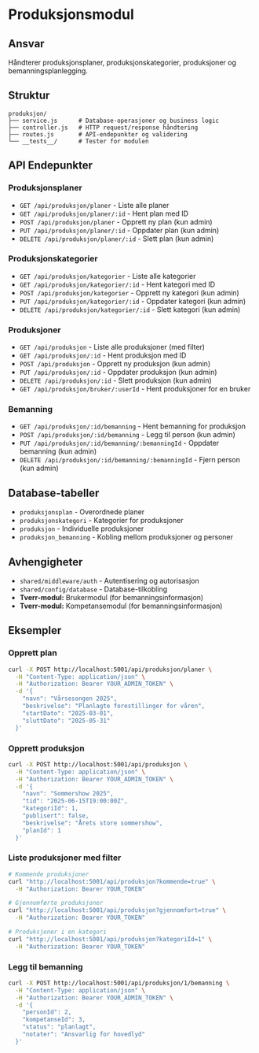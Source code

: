 # Produksjonsmodul

## Ansvar
Håndterer produksjonsplaner, produksjonskategorier, produksjoner og bemanningsplanlegging.

## Struktur
```
produksjon/
├── service.js      # Database-operasjoner og business logic
├── controller.js   # HTTP request/response håndtering
├── routes.js       # API-endepunkter og validering
└── __tests__/      # Tester for modulen
```

## API Endepunkter

### Produksjonsplaner
- `GET /api/produksjon/planer` - Liste alle planer
- `GET /api/produksjon/planer/:id` - Hent plan med ID
- `POST /api/produksjon/planer` - Opprett ny plan (kun admin)
- `PUT /api/produksjon/planer/:id` - Oppdater plan (kun admin)
- `DELETE /api/produksjon/planer/:id` - Slett plan (kun admin)

### Produksjonskategorier
- `GET /api/produksjon/kategorier` - Liste alle kategorier
- `GET /api/produksjon/kategorier/:id` - Hent kategori med ID
- `POST /api/produksjon/kategorier` - Opprett ny kategori (kun admin)
- `PUT /api/produksjon/kategorier/:id` - Oppdater kategori (kun admin)
- `DELETE /api/produksjon/kategorier/:id` - Slett kategori (kun admin)

### Produksjoner
- `GET /api/produksjon` - Liste alle produksjoner (med filter)
- `GET /api/produksjon/:id` - Hent produksjon med ID
- `POST /api/produksjon` - Opprett ny produksjon (kun admin)
- `PUT /api/produksjon/:id` - Oppdater produksjon (kun admin)
- `DELETE /api/produksjon/:id` - Slett produksjon (kun admin)
- `GET /api/produksjon/bruker/:userId` - Hent produksjoner for en bruker

### Bemanning
- `GET /api/produksjon/:id/bemanning` - Hent bemanning for produksjon
- `POST /api/produksjon/:id/bemanning` - Legg til person (kun admin)
- `PUT /api/produksjon/:id/bemanning/:bemanningId` - Oppdater bemanning (kun admin)
- `DELETE /api/produksjon/:id/bemanning/:bemanningId` - Fjern person (kun admin)

## Database-tabeller
- `produksjonsplan` - Overordnede planer
- `produksjonskategori` - Kategorier for produksjoner
- `produksjon` - Individuelle produksjoner
- `produksjon_bemanning` - Kobling mellom produksjoner og personer

## Avhengigheter
- `shared/middleware/auth` - Autentisering og autorisasjon
- `shared/config/database` - Database-tilkobling
- **Tverr-modul:** Brukermodul (for bemanningsinformasjon)
- **Tverr-modul:** Kompetansemodul (for bemanningsinformasjon)

## Eksempler

### Opprett plan
```bash
curl -X POST http://localhost:5001/api/produksjon/planer \
  -H "Content-Type: application/json" \
  -H "Authorization: Bearer YOUR_ADMIN_TOKEN" \
  -d '{
    "navn": "Vårsesongen 2025",
    "beskrivelse": "Planlagte forestillinger for våren",
    "startDato": "2025-03-01",
    "sluttDato": "2025-05-31"
  }'
```

### Opprett produksjon
```bash
curl -X POST http://localhost:5001/api/produksjon \
  -H "Content-Type: application/json" \
  -H "Authorization: Bearer YOUR_ADMIN_TOKEN" \
  -d '{
    "navn": "Sommershow 2025",
    "tid": "2025-06-15T19:00:00Z",
    "kategoriId": 1,
    "publisert": false,
    "beskrivelse": "Årets store sommershow",
    "planId": 1
  }'
```

### Liste produksjoner med filter
```bash
# Kommende produksjoner
curl "http://localhost:5001/api/produksjon?kommende=true" \
  -H "Authorization: Bearer YOUR_TOKEN"

# Gjennomførte produksjoner
curl "http://localhost:5001/api/produksjon?gjennomfort=true" \
  -H "Authorization: Bearer YOUR_TOKEN"

# Produksjoner i en kategori
curl "http://localhost:5001/api/produksjon?kategoriId=1" \
  -H "Authorization: Bearer YOUR_TOKEN"
```

### Legg til bemanning
```bash
curl -X POST http://localhost:5001/api/produksjon/1/bemanning \
  -H "Content-Type: application/json" \
  -H "Authorization: Bearer YOUR_ADMIN_TOKEN" \
  -d '{
    "personId": 2,
    "kompetanseId": 3,
    "status": "planlagt",
    "notater": "Ansvarlig for hovedlyd"
  }'
```


